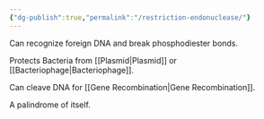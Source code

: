 ```yaml
---
{"dg-publish":true,"permalink":"/restriction-endonuclease/"}
---
```


Can recognize foreign DNA and break phosphodiester bonds.

Protects Bacteria from [[Plasmid\|Plasmid]] or [[Bacteriophage\|Bacteriophage]].

Can cleave DNA for [[Gene Recombination\|Gene Recombination]].

A palindrome of itself.
